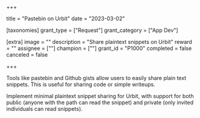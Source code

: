 +++

title = "Pastebin on Urbit"
date = "2023-03-02"

[taxonomies]
grant_type = ["Request"]
grant_category = ["App Dev"]

[extra]
image = ""
description = "Share plaintext snippets on Urbit"
reward = ""
assignee = [""]
champion = [""]
grant_id = "P1000"
completed = false
canceled = false

+++

Tools like pastebin and Github gists allow users to easily share plain text snippets. This is useful for sharing code or simple writeups.

Implement minimal plaintext snippet sharing for Urbit, with support for both public (anyone with the path can read the snippet) and private (only invited individuals can read snippets).
